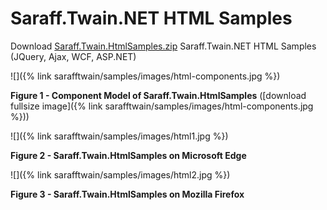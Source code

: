 ﻿# Saraff.Twain.NET HTML Samples
Download [Saraff.Twain.HtmlSamples.zip](https://goo.gl/R9nHJu) Saraff.Twain.NET HTML Samples (JQuery, Ajax, WCF, ASP.NET)

![]({% link sarafftwain/samples/images/html-components.jpg %})

**Figure 1 - Component Model of Saraff.Twain.HtmlSamples** ([download fullsize image]({% link sarafftwain/samples/images/html-components.jpg %}))

![]({% link sarafftwain/samples/images/html1.jpg %})

**Figure 2 - Saraff.Twain.HtmlSamples on Microsoft Edge**

![]({% link sarafftwain/samples/images/html2.jpg %})

**Figure 3 - Saraff.Twain.HtmlSamples on Mozilla Firefox**
